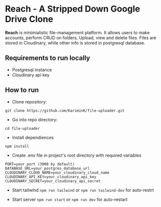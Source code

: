 # Reach - A Stripped Down Google Drive Clone

**Reach** is minimialistic file-management platform. It allows users to make accounts, perform CRUD on folders, Upload, view and delete files. Files are stored in Cloudinary, while other info is stored in postgresql database.

## Requirements to run locally

- Postgresql instance
- Cloudinary api key

## How to run

- Clone repository:

```
git clone https://github.com/KariminK/file-uploader.git
```

- Go into repo directory:

```
cd file-uploader
```

- Install dependiences

```
npm install
```

- Create .env file in project's root directory with required variables

```env
PORT=your_port (3000 by default)
DATABASE_URL=your_postgres_database_url
CLOUDINARY_CLOUD_NAME=your_cloudinary_cloud_name
CLOUDINARY_API_KEY=your_cloudinary_api_key
CLOUDINARY_SECRET=your_cloudinary_api_secret
```

- Start tailwind
  `npm run tailwind` or `npm run tailwind-dev` for auto-restrt

- Start server
  `npm run start` or `npm run dev` for auto-restart

